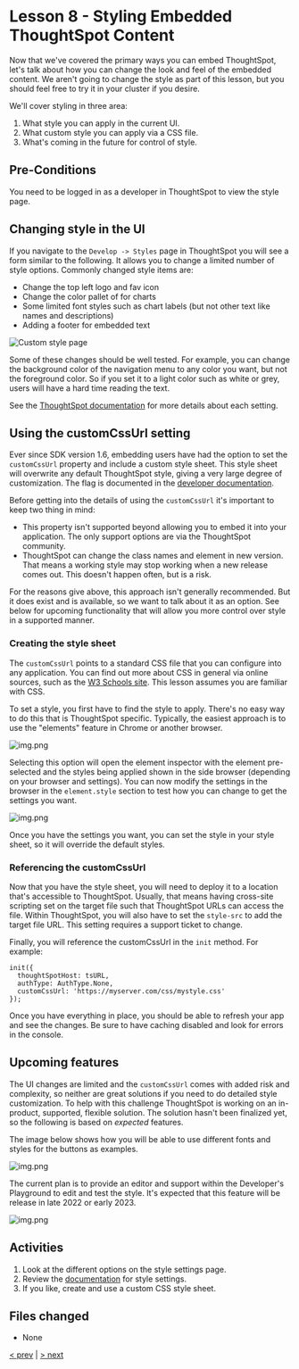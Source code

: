 # Lesson 8 - Styling Embedded ThoughtSpot Content

Now that we've covered the primary ways you can embed ThoughtSpot, let's talk about how you can change the look and feel of the embedded content.  We aren't going to change the style as part of this lesson, but you should feel free to try it in your cluster if you desire.

We'll cover styling in three area:

1. What style you can apply in the current UI.
2. What custom style you can apply via a CSS file.
3. What's coming in the future for control of style.

## Pre-Conditions

You need to be logged in as a developer in ThoughtSpot to view the style page.

## Changing style in the UI

If you navigate to the `Develop -> Styles` page in ThoughtSpot you will see a form similar to the following.  It allows you to change a limited number of style options.   Commonly changed style items are:

* Change the top left logo and fav icon
* Change the color pallet of for charts
* Some limited font styles such as chart labels (but not other text like names and descriptions)
* Adding a footer for embedded text

![Custom style page](images/style-page.png)

Some of these changes should be well tested.  For example, you can change the background color of the navigation menu to any color you want, but not the foreground color.  So if you set it to a light color such as white or grey, users will have a hard time reading the text.  

See the [ThoughtSpot documentation](https://docs.thoughtspot.com/cloud/latest/style-customization) for more details about each setting.

## Using the customCssUrl setting

Ever since SDK version 1.6, embedding users have had the option to set the `customCssUrl` property and include a custom style sheet.  This style sheet will overwrite any default ThoughtSpot style, giving a very large degree of customization.  The flag is documented in the [developer documentation](https://developers.thoughtspot.com/docs/typedoc/interfaces/EmbedConfig.html#customCssUrl).

Before getting into the details of using the `customCssUrl` it's important to keep two thing in mind:
* This property isn't supported beyond allowing you to embed it into your application.  The only support options are via the ThoughtSpot community.
* ThoughtSpot can change the class names and element in new version.  That means a working style may stop working when a new release comes out.  This doesn't happen often, but is a risk.

For the reasons give above, this approach isn't generally recommended.  But it does exist and is available, so we want to talk about it as an option.  See below for upcoming functionality that will allow you more control over style in a supported manner.

### Creating the style sheet

The `customCssUrl` points to a standard CSS file that you can configure into any application.  You can find out more about CSS in general via online sources, such as the [W3 Schools site](https://www.w3schools.com/css/default.asp).  This lesson assumes you are familiar with CSS.

To set a style, you first have to find the style to apply.  There's no easy way to do this that is ThoughtSpot specific.  Typically, the easiest approach is to use the "elements" feature in Chrome or another browser.  

![img.png](images/inspect-element.png)

Selecting this option will open the element inspector with the element pre-selected and the styles being applied shown in the side browser (depending on your browser and settings).  You can now modify the settings in the browser in the `element.style` section to test how you can change to get the settings you want.

![img.png](images/elements-inspector.png)

Once you have the settings you want, you can set the style in your style sheet, so it will override the default styles.  

### Referencing the customCssUrl

Now that you have the style sheet, you will need to deploy it to a location that's accessible to ThoughtSpot.  Usually, that means having cross-site scripting set on the target file such that ThoughtSpot URLs can access the file.  Within ThoughtSpot, you will also have to set the `style-src` to add the target file URL.  This setting requires a support ticket to change.

Finally, you will reference the customCssUrl in the `init` method.  For example:

~~~
init({
  thoughtSpotHost: tsURL,
  authType: AuthType.None,
  customCssUrl: 'https://myserver.com/css/mystyle.css'
});
~~~

Once you have everything in place, you should be able to refresh your app and see the changes.  Be sure to have caching disabled and look for errors in the console.  

## Upcoming features

The UI changes are limited and the `customCssUrl` comes with added risk and complexity, so neither are great solutions if you need to do detailed style customization.  To help with this challenge ThoughtSpot is working on an in-product, supported, flexible solution.  The solution hasn't been finalized yet, so the following is based on _expected_ features.

The image below shows how you will be able to use different fonts and styles for the buttons as examples.

![img.png](images/example-css-results.png)

The current plan is to provide an editor and support within the Developer's Playground to edit and test the style.  It's expected that this feature will be release in late 2022 or early 2023.  

![img.png](images/css-editor.png)

## Activities

1. Look at the different options on the style settings page.
2. Review the [documentation](https://docs.thoughtspot.com/cloud/latest/style-customization) for style settings.  
3. If you like, create and use a custom CSS style sheet.

## Files changed

* None

[< prev](../lesson-07-embed-full-app/README-07.md) | [> next](../lesson-09-code-helpers/README-09.md)

